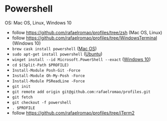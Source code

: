 # Powershell

OS: Mac OS, Linux, Windows 10

- follow https://github.com/rafaelromao/profiles/tree/zsh (Mac OS, Linux)
- follow https://github.com/rafaelromao/profiles/tree/WindowsTerminal (Windows 10)
- `brew cask install powershell` ([Mac OS](https://docs.microsoft.com/pt-br/powershell/scripting/install/installing-powershell-core-on-macos?view=powershell-7))
- `sudo apt-get install powershell` ([Ubuntu](https://docs.microsoft.com/pt-br/powershell/scripting/install/installing-powershell-core-on-linux?view=powershell-7))
- `winget install --id Microsoft.PowerShell --exact` ([Windows 10](https://docs.microsoft.com/pt-br/powershell/scripting/install/installing-powershell-core-on-windows?view=powershell-7))
- `cd $(Split-Path $PROFILE)`
- `Install-Module Posh-Git -Force`
- `Install-Module Oh-My-Posh -Force`
- `Install-Module PSReadLine -Force`
- `git init`
- `git remote add origin git@github.com:rafaelromao/profiles.git`
- `git fetch`
- `git checkout -f powershell`
- `. $PROFILE`
- follow https://github.com/rafaelromao/profiles/tree/iTerm2
